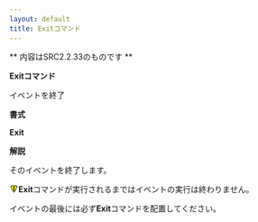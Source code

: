 ```yaml
---
layout: default
title: Exitコマンド
---
```

** 内容はSRC2.2.33のものです **

**Exitコマンド**

イベントを終了

**書式**

**Exit**

**解説**

そのイベントを終了します。

![](./images/bm0.gif)**Exit**コマンドが実行されるまではイベントの実行は終わりません。

イベントの最後には必ず**Exit**コマンドを配置してください。
